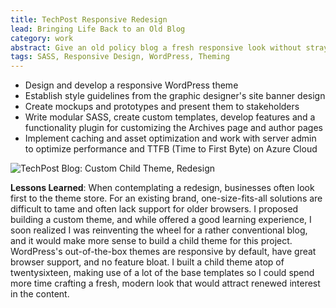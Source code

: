 ```yaml
---
title: TechPost Responsive Redesign
lead: Bringing Life Back to an Old Blog
category: work
abstract: Give an old policy blog a fresh responsive look without straying from the branding guidelines or losing any legacy browser compatibility.
tags: SASS, Responsive Design, WordPress, Theming
---
```


* Design and develop a responsive WordPress theme
* Establish style guidelines from the graphic designer's site banner design
* Create mockups and prototypes and present them to stakeholders
* Write modular SASS, create custom templates, develop features and a functionality plugin for customizing the Archives page and author pages
* Implement caching and asset optimization and work with server admin to optimize performance and TTFB (Time to First Byte) on Azure Cloud

![TechPost Blog: Custom Child Theme, Redesign](https://d3sezit9y3vl9o.cloudfront.net/thepg/screens/tp.gif)

**Lessons Learned**: When contemplating a redesign, businesses often look first to the theme store. For an existing brand, one-size-fits-all solutions are difficult to tame and often lack support for older browsers. I proposed building a custom theme, and while offered a good learning experience, I soon realized I was reinventing the wheel for a rather conventional blog, and it would make more sense to build a child theme for this project. WordPress's out-of-the-box themes are responsive by default, have great browser support, and no feature bloat. I built a child theme atop of twentysixteen, making use of a lot of the base templates so I could spend more time crafting a fresh, modern look that would attract renewed interest in the content.

